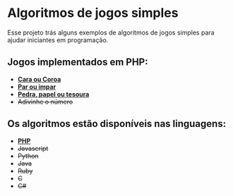 # Algoritmos de jogos simples

Esse projeto trás alguns exemplos de algoritmos de jogos simples para ajudar iniciantes em programação.

## Jogos implementados em PHP:

- **[Cara ou Coroa](https://github.com/acampamentodev/algoritmos-jogos-simples/blob/main/php/1_cara_ou_coroa.php)**
- **[Par ou impar](https://github.com/acampamentodev/algoritmos-jogos-simples/blob/main/php/2_par_ou_impar.php)**
- **[Pedra, papel ou tesoura](https://github.com/acampamentodev/algoritmos-jogos-simples/blob/main/php/3_pedra_papel_tesoura.php)**
- ~~Adivinhe o número~~

## Os algoritmos estão disponíveis nas linguagens:

- **[PHP](https://github.com/acampamentodev/algoritmos-jogos-simples/tree/main/php)**
- ~~Javascript~~
- ~~Python~~
- ~~Java~~
- ~~Ruby~~
- ~~C~~
- ~~C#~~
